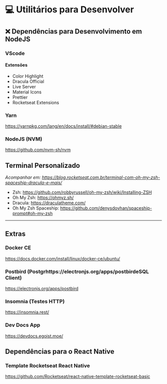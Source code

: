 # :computer: Utilitários para Desenvolver

## :x: Dependências para Desenvolvimento em NodeJS

### VScode
#### Extensões
- Color Highlight
- Dracula Official
- Live Server
- Material Icons
- Prettier
- Rocketseat Extensions

### Yarn
https://yarnpkg.com/lang/en/docs/install/#debian-stable

### NodeJS (NVM)
https://github.com/nvm-sh/nvm



## Terminal Personalizado
*Acompanhar em: https://blog.rocketseat.com.br/terminal-com-oh-my-zsh-spaceship-dracula-e-mais/*

- Zsh: https://github.com/robbyrussell/oh-my-zsh/wiki/Installing-ZSH
- Oh My Zsh: https://ohmyz.sh/
- Dracula: https://draculatheme.com/
- Oh My Zsh Spaceship: https://github.com/denysdovhan/spaceship-prompt#oh-my-zsh


<hr/>


## Extras

### Docker CE
https://docs.docker.com/install/linux/docker-ce/ubuntu/

### Postbird (Postgrhttps://electronjs.org/apps/postbirdeSQL Client)
https://electronjs.org/apps/postbird

### Insomnia (Testes HTTP)
https://insomnia.rest/

### Dev Docs App
https://devdocs.egoist.moe/



## Dependências para o React Native

### Template Rocketseat React Native
https://github.com/Rocketseat/react-native-template-rocketseat-basic
